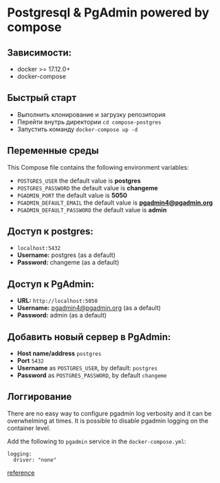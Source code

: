 # Postgresql & PgAdmin powered by compose


## Зависимости:
* docker >= 17.12.0+
* docker-compose

## Быстрый старт
* Выполнить клонирование и загрузку репозитория
* Перейти внутрь директории `cd compose-postgres`
* Запустить команду `docker-compose up -d`


## Переменные среды
This Compose file contains the following environment variables:

* `POSTGRES_USER` the default value is **postgres**
* `POSTGRES_PASSWORD` the default value is **changeme**
* `PGADMIN_PORT` the default value is **5050**
* `PGADMIN_DEFAULT_EMAIL` the default value is **pgadmin4@pgadmin.org**
* `PGADMIN_DEFAULT_PASSWORD` the default value is **admin**

## Доступ к postgres: 
* `localhost:5432`
* **Username:** postgres (as a default)
* **Password:** changeme (as a default)

## Доступ к PgAdmin: 
* **URL:** `http://localhost:5050`
* **Username:** pgadmin4@pgadmin.org (as a default)
* **Password:** admin (as a default)

## Добавить новый сервер в PgAdmin:
* **Host name/address** `postgres`
* **Port** `5432`
* **Username** as `POSTGRES_USER`, by default: `postgres`
* **Password** as `POSTGRES_PASSWORD`, by default `changeme`

## Логгирование

There are no easy way to configure pgadmin log verbosity and it can be overwhelming at times. It is possible to disable pgadmin logging on the container level.

Add the following to `pgadmin` service in the `docker-compose.yml`:

```
logging:
  driver: "none"
```

[reference](https://github.com/khezen/compose-postgres/pull/23/files)
